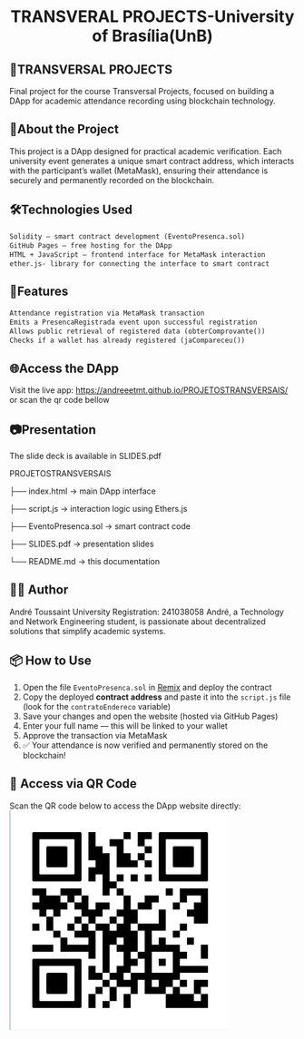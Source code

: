 <h1 align="center"> TRANSVERAL PROJECTS-University of Brasília(UnB)</h1>

## 📘TRANSVERSAL PROJECTS

Final project for the course Transversal Projects, focused on building a DApp for academic attendance recording using blockchain technology.

## 🚀About the Project

This project is a DApp designed for practical academic verification. Each university event generates a unique smart contract address, which interacts with the participant’s wallet (MetaMask), ensuring their attendance is securely and permanently recorded on the blockchain.

## 🛠️Technologies Used

    Solidity – smart contract development (EventoPresenca.sol)
    GitHub Pages – free hosting for the DApp
    HTML + JavaScript – frontend interface for MetaMask interaction
    ether.js- library for connecting the interface to smart contract

## 📄Features

    Attendance registration via MetaMask transaction
    Emits a PresencaRegistrada event upon successful registration
    Allows public retrieval of registered data (obterComprovante())
    Checks if a wallet has already registered (jaCompareceu())

## 🌐Access the DApp
Visit the live app: https://andreeetmt.github.io/PROJETOSTRANSVERSAIS/
or scan the qr code bellow

## 📷Presentation
The slide deck is available in SLIDES.pdf

PROJETOSTRANSVERSAIS

├── index.html           → main DApp interface

├── script.js            → interaction logic using Ethers.js

├── EventoPresenca.sol   → smart contract code

├── SLIDES.pdf           → presentation slides

└── README.md            → this documentation

## 👨‍🎓 Author
André Toussaint
University Registration: 241038058
André, a Technology and Network Engineering student, is passionate about decentralized solutions that simplify academic systems.

## 📦 How to Use
1. Open the file `EventoPresenca.sol` in [Remix](https://remix.ethereum.org) and deploy the contract  
2. Copy the deployed **contract address** and paste it into the `script.js` file (look for the `contratoEndereco` variable)  
3. Save your changes and open the website (hosted via GitHub Pages)  
4. Enter your full name — this will be linked to your wallet  
5. Approve the transaction via MetaMask  
6. ✅ Your attendance is now verified and permanently stored on the blockchain!

## 📱 Access via QR Code
Scan the QR code below to access the DApp website directly:
![QR Code](qrcode.png)





